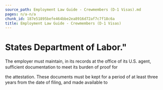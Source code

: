 ```yaml
---
source_path: Employment Law Guide - Crewmembers (D-1 Visas).md
pages: n/a-n/a
chunk_id: 187e51895befe464bbe2ea8916d72af7c7f18c6a
title: Employment Law Guide - Crewmembers (D-1 Visas)
---
```

# States Department of Labor."

The employer must maintain, in its records at the oﬃce of its U.S. agent, suﬃcient documentation to meet its burden of proof for

the attestation. These documents must be kept for a period of at least three years from the date of ﬁling, and made available to
